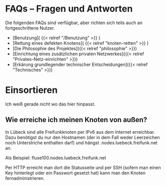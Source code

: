 # FAQs – Fragen und Antworten
Die folgenden FAQs sind verfügbar, aber richten sich teils auch an fortgeschrittene Nutzer.


* [Benutzung]( {{< relref "/Benutzung" >}} )
* [Rettung eines defekten Knotens]( {{< relref "knoten-retten" >}} )
* [Die Philosophie des Projektes]({{< relref "philosophie" >}})
* [Einrichtung eines zusätzlichen privaten Netzwerkes]({{< relref "Privates-Netz-einrichten" >}})
* [Erkärung grundlegender technischer Entscheidungen]({{< relref "Technisches" >}})

# Einsortieren

Ich weiß gerade nicht wo das hier hinpasst.

## Wie erreiche ich meinen Knoten von außen?

In Lübeck sind alle Freifunkknoten per IPv6 aus dem Internet
erreichbar. Dazu benötigst du nur den Hostnamen (der in dem Fall weder
Leerzeichen noch Unterstriche enthalten darf) und hängst
.nodes.luebeck.freifunk.net an.

Als Beispiel: fluse100.nodes.luebeck.freifunk.net

Per HTTP erreicht man dort die Statusseite und per SSH (sofern man
einen Key hinterlegt oder ein Passwort gesetzt hat) kann man den
Knoten fernadministrieren.
